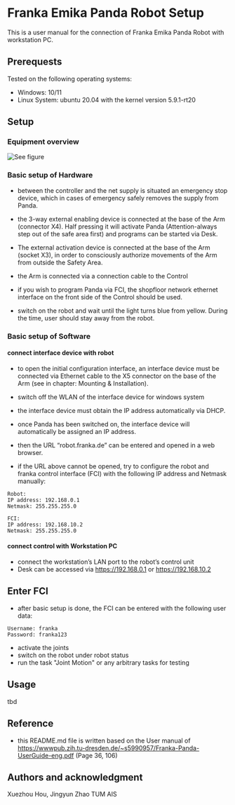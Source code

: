 # Franka Emika Panda Robot Setup

This is a user manual for the connection of Franka Emika Panda Robot with workstation PC.

## Prerequests

Tested on the following operating systems:
- Windows: 10/11
- Linux System: ubuntu 20.04 with the kernel version 5.9.1-rt20

## Setup

### Equipment overview

![See figure](Robot_basic_Setup.png)

### Basic setup of Hardware

- between the controller and the net supply is situated an emergency stop device, which in cases of emergency safely removes the supply from Panda.

- the 3-way external enabling device is connected at the base of the Arm (connector X4). Half pressing it will activate Panda (Attention-always step out of the safe area first) and programs can be started via Desk.

- The external activation device is connected at the base of the Arm (socket X3), in order to consciously authorize movements of the Arm from outside
the Safety Area.

- the Arm is connected via a connection cable to the Control

- if you wish to program Panda via FCI, the shopfloor network ethernet interface on the front side of the Control should be used.

- switch on the robot and wait until the light turns blue from yellow. During the time, user should stay away from the robot.

### Basic setup of Software

#### connect interface device with robot

- to open the initial configuration interface, an interface device must be connected via Ethernet cable to the X5 connector on the base of the Arm (see in chapter: Mounting & Installation).

- switch off the WLAN of the interface device for windows system

- the interface device must obtain the IP address automatically via DHCP.

- once Panda has been switched on, the interface device will automatically be assigned an IP address.

- then the URL “robot.franka.de” can be entered and opened in a web browser.

- if the URL above cannot be opened, try to configure the robot and franka control interface (FCI) with the following IP address and Netmask manually:

```
Robot:
IP address: 192.168.0.1
Netmask: 255.255.255.0  

```
```
FCI:
IP address: 192.168.10.2
Netmask: 255.255.255.0  
```

#### connect control with Workstation PC
- connect the workstation’s LAN port to the robot’s control unit
- Desk can be accessed via https://192.168.0.1 or https://192.168.10.2



## Enter FCI
- after basic setup is done, the FCI can be entered with the following user data:
```
Username: franka
Password: franka123 
```
- activate the joints
- switch on the robot under robot status
- run the task "Joint Motion" or any arbitrary tasks for testing

## Usage 

tbd



## Reference

- this README.md file is written based on the User manual of https://wwwpub.zih.tu-dresden.de/~s5990957/Franka-Panda-UserGuide-eng.pdf (Page 36, 106)


## Authors and acknowledgment
Xuezhou Hou, Jingyun Zhao TUM AIS

